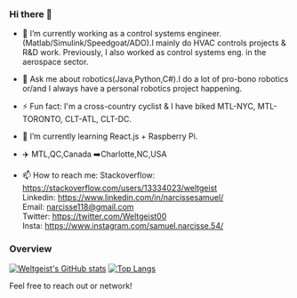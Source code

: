 ### Hi there 👋

- 🔭 I’m currently working as a control systems engineer.(Matlab/Simulink/Speedgoat/ADO).I mainly do HVAC controls projects & R&D work. Previously,  I also worked as control systems eng. in the aerospace sector. 
- 💬 Ask me about robotics(Java,Python,C#).I do a lot of pro-bono robotics or/and I always have a personal robotics project happening.  
- ⚡ Fun fact: I'm a cross-country cyclist & I have biked MTL-NYC, MTL-TORONTO, CLT-ATL, CLT-DC.
- 🌱 I’m currently learning React.js + Raspberry Pi. 
- ✈️ MTL,QC,Canada ➡️Charlotte,NC,USA


- 📫 How to reach me: 
Stackoverflow: https://stackoverflow.com/users/13334023/weltgeist<br>
Linkedin: https://www.linkedin.com/in/narcissesamuel/<br>
Email: narcisse118@gmail.com<br>
Twitter: https://twitter.com/Weltgeist00<br>
Insta: https://www.instagram.com/samuel.narcisse.54/

### Overview





[![Weltgeist's GitHub stats](https://github-readme-stats-weltgeists-projects.vercel.app/api?username=Weltgeist&theme=ocean_dark)](https://github.com/Weltgeist/github-readme-stats) [![Top Langs](https://github-readme-stats-weltgeists-projects.vercel.app/api/top-langs/?username=Weltgeist&layout=compact&langs_count=8&theme=ocean_dark)](https://github.com/Weltgeist/github-readme-stats)

Feel free to reach out or network!





<!--
**Weltgeist/Weltgeist** is a ✨ _special_ ✨ repository because its `README.md` (this file) appears on your GitHub profile.

Here are some ideas to get you started:

- 🔭 I’m currently working on ...
- 🌱 I’m currently learning ...
- 👯 I’m looking to collaborate on ...
- 🤔 I’m looking for help with ...
- 💬 Ask me about ...
- 📫 How to reach me: ...
- 😄 Pronouns: ...
- ⚡ Fun fact: ...
-->

